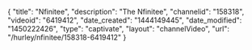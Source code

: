 {
    "title": "Nfinitee",
    "description": "The Nfinitee",
    "channelid": "158318",
    "videoid": "6419412",
    "date_created": "1444149445",
    "date_modified": "1450222426",
    "type": "captivate",
    "layout": "channelVideo",
    "url": "\/hurley\/nfinitee\/158318-6419412"
}